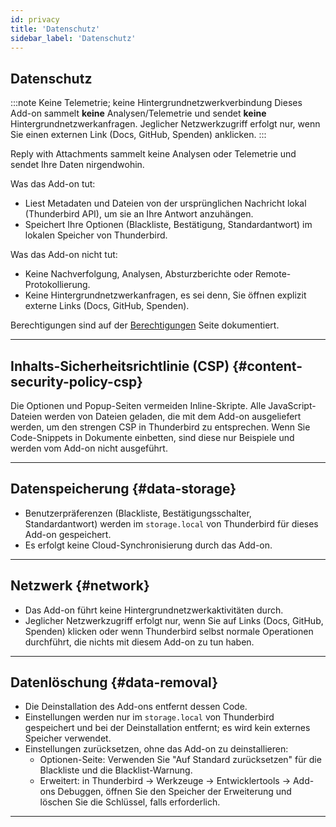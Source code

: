 ```yaml
---
id: privacy
title: 'Datenschutz'
sidebar_label: 'Datenschutz'
---
```


## Datenschutz

:::note Keine Telemetrie; keine Hintergrundnetzwerkverbindung
Dieses Add-on sammelt **keine** Analysen/Telemetrie und sendet **keine** Hintergrundnetzwerkanfragen. Jeglicher Netzwerkzugriff erfolgt nur, wenn Sie einen externen Link (Docs, GitHub, Spenden) anklicken.
:::

Reply with Attachments sammelt keine Analysen oder Telemetrie und sendet Ihre Daten nirgendwohin.

Was das Add-on tut:

- Liest Metadaten und Dateien von der ursprünglichen Nachricht lokal (Thunderbird API), um sie an Ihre Antwort anzuhängen.
- Speichert Ihre Optionen (Blackliste, Bestätigung, Standardantwort) im lokalen Speicher von Thunderbird.

Was das Add-on nicht tut:

- Keine Nachverfolgung, Analysen, Absturzberichte oder Remote-Protokollierung.
- Keine Hintergrundnetzwerkanfragen, es sei denn, Sie öffnen explizit externe Links (Docs, GitHub, Spenden).

Berechtigungen sind auf der [Berechtigungen](permissions) Seite dokumentiert.

---

## Inhalts-Sicherheitsrichtlinie (CSP) {#content-security-policy-csp}

Die Optionen und Popup-Seiten vermeiden Inline-Skripte. Alle JavaScript-Dateien werden von Dateien geladen, die mit dem Add-on ausgeliefert werden, um den strengen CSP in Thunderbird zu entsprechen. Wenn Sie Code-Snippets in Dokumente einbetten, sind diese nur Beispiele und werden vom Add-on nicht ausgeführt.

---

## Datenspeicherung {#data-storage}

- Benutzerpräferenzen (Blackliste, Bestätigungsschalter, Standardantwort) werden im `storage.local` von Thunderbird für dieses Add-on gespeichert.
- Es erfolgt keine Cloud-Synchronisierung durch das Add-on.

---

## Netzwerk {#network}

- Das Add-on führt keine Hintergrundnetzwerkaktivitäten durch.
- Jeglicher Netzwerkzugriff erfolgt nur, wenn Sie auf Links (Docs, GitHub, Spenden) klicken oder wenn Thunderbird selbst normale Operationen durchführt, die nichts mit diesem Add-on zu tun haben.

---

## Datenlöschung {#data-removal}

- Die Deinstallation des Add-ons entfernt dessen Code.
- Einstellungen werden nur im `storage.local` von Thunderbird gespeichert und bei der Deinstallation entfernt; es wird kein externes Speicher verwendet.
- Einstellungen zurücksetzen, ohne das Add-on zu deinstallieren:
  - Optionen-Seite: Verwenden Sie "Auf Standard zurücksetzen" für die Blackliste und die Blacklist-Warnung.
  - Erweitert: in Thunderbird → Werkzeuge → Entwicklertools → Add-ons Debuggen, öffnen Sie den Speicher der Erweiterung und löschen Sie die Schlüssel, falls erforderlich.

---
